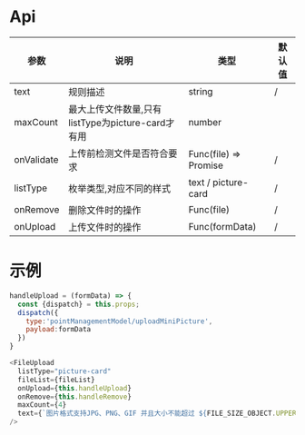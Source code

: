 # Api
| 参数 | 说明 | 类型     | 默认值 |
| --- | --- | -----| ---| 
|text|规则描述|string| / |
|maxCount| 最大上传文件数量,只有listType为picture-card才有用| number | 
|onValidate|上传前检测文件是否符合要求| Func(file) => Promise  | / |
|listType | 枚举类型,对应不同的样式 |text  / picture-card | / |
| onRemove | 删除文件时的操作 | Func(file) | / |
| onUpload | 上传文件时的操作 | Func(formData) | / |
 
# 示例


```js
handleUpload = (formData) => {
  const {dispatch} = this.props;
  dispatch({
    type:'pointManagementModel/uploadMiniPicture',
    payload:formData
  })
}

<FileUpload
  listType="picture-card"
  fileList={fileList}
  onUpload={this.handleUpload}
  onRemove={this.handleRemove}
  maxCount={4}
  text={`图片格式支持JPG、PNG、GIF 并且大小不能超过 ${FILE_SIZE_OBJECT.UPPERLIMIT.description}`}
/>
```




